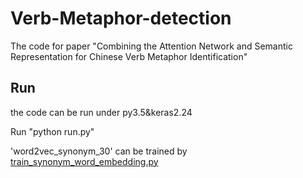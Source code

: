 # **Verb-Metaphor-detection**

The code for paper "Combining the Attention Network and Semantic Representation for Chinese Verb Metaphor Identification"

## Run

the code can be run under py3.5&keras2.24

Run "python run.py"


'word2vec_synonym_30' can be trained by [train_synonym_word_embedding.py](https://github.com/Xikai-Liu/Verb-Metaphor-detection/blob/master/train_synonym_word_embedding.py)
